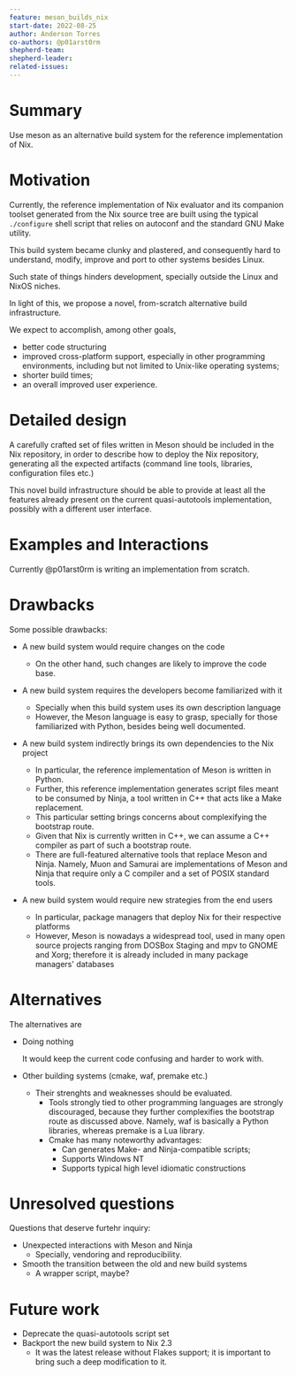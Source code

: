 ```yaml
---
feature: meson_builds_nix
start-date: 2022-08-25
author: Anderson Torres
co-authors: @p01arst0rm
shepherd-team:
shepherd-leader:
related-issues:
---
```


# Summary
[summary]: #summary

Use meson as an alternative build system for the reference implementation of
Nix.

# Motivation
[motivation]: #motivation

Currently, the reference implementation of Nix evaluator and its companion
toolset generated from the Nix source tree are built using the typical
`./configure` shell script that relies on autoconf and the standard GNU Make
utility.

This build system became clunky and plastered, and consequently hard to
understand, modify, improve and port to other systems besides Linux.

Such state of things hinders development, specially outside the Linux and NixOS
niches.

In light of this, we propose a novel, from-scratch alternative build
infrastructure.

We expect to accomplish, among other goals,

- better code structuring
- improved cross-platform support, especially in other programming environments,
  including but not limited to Unix-like operating systems;
- shorter build times;
- an overall improved user experience.

# Detailed design
[design]: #detailed-design

A carefully crafted set of files written in Meson should be included in the Nix
repository, in order to describe how to deploy the Nix repository, generating
all the expected artifacts (command line tools, libraries, configuration files
etc.)

This novel build infrastructure should be able to provide at least all the
features already present on the current quasi-autotools implementation, possibly
with a different user interface.

# Examples and Interactions
[examples-and-interactions]: #examples-and-interactions

Currently @p01arst0rm is writing an implementation from scratch.

# Drawbacks
[drawbacks]: #drawbacks

Some possible drawbacks:

- A new build system would require changes on the code
  + On the other hand, such changes are likely to improve the code base.
  
- A new build system requires the developers become familiarized with it
  - Specially when this build system uses its own description language
  + However, the Meson language is easy to grasp, specially for those
    familiarized with Python, besides being well documented.

- A new build system indirectly brings its own dependencies to the Nix project
  - In particular, the reference implementation of Meson is written in Python.
  - Further, this reference implementation generates script files meant to be
    consumed by Ninja, a tool written in C++ that acts like a Make replacement.
  - This particular setting brings concerns about complexifying the bootstrap
    route.
  + Given that Nix is currently written in C++, we can assume a C++ compiler as 
    part of such a bootstrap route.
  + There are full-featured alternative tools that replace Meson and Ninja.
    Namely, Muon and Samurai are implementations of Meson and Ninja that require
    only a C compiler and a set of POSIX standard tools.

- A new build system would require new strategies from the end users
  - In particular, package managers that deploy Nix for their respective
    platforms
  + However, Meson is nowadays a widespread tool, used in many open source
    projects ranging from DOSBox Staging and mpv to GNOME and Xorg; therefore it
    is already included in many package managers' databases

# Alternatives
[alternatives]: #alternatives

The alternatives are

- Doing nothing

  It would keep the current code confusing and harder to work with.
  
- Other building systems (cmake, waf, premake etc.)
  - Their strenghts and weaknesses should be evaluated.
    - Tools strongly tied to other programming languages are strongly
      discouraged, because they further complexifies the bootstrap route as
      discussed above. Namely, waf is basically a Python libraries, whereas
      premake is a Lua library.
    - Cmake has many noteworthy advantages:
      - Can generates Make- and Ninja-compatible scripts;
      - Supports Windows NT
      - Supports typical high level idiomatic constructions

# Unresolved questions
[unresolved]: #unresolved-questions

Questions that deserve furtehr inquiry:

- Unexpected interactions with Meson and Ninja
  - Specially, vendoring and reproducibility.
- Smooth the transition between the old and new build systems
  - A wrapper script, maybe?

# Future work
[future]: #future-work

- Deprecate the quasi-autotools script set
- Backport the new build system to Nix 2.3
  - It was the latest release without Flakes support; it is important to
    bring such a deep modification to it.
